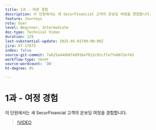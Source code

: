 ```yaml
---
title: 1과 - 여정 경험
description: 이 단원에서는 새 SecurFinancial 고객의 온보딩 여정을 경험합니다.
feature: Journeys
role: User
level: Beginner, Intermediate
doc-type: Technical Video
duration: 129
last-substantial-update: 2025-05-01T00:00:00Z
jira: KT-17873
index: false
source-git-commit: 7a625a44db8fe891bef812c91cf7affe6672e743
workflow-type: tm+mt
source-wordcount: '36'
ht-degree: 0%

---
```



# 1과 - 여정 경험

이 단원에서는 새 SecurFinancial 고객의 온보딩 여정을 경험합니다.

>[!VIDEO](https://video.tv.adobe.com/v/3457827/?learn=on&enablevpops)
